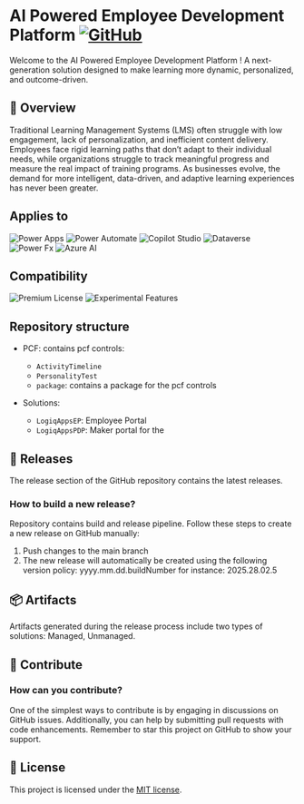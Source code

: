 # AI Powered Employee Development Platform [![GitHub](https://img.shields.io/github/license/LogiqApps-AS/hacktogether2025?style=flat-square)](LICENSE)

Welcome to the AI Powered Employee Development Platform ! A next-generation solution designed to make learning more dynamic, personalized, and outcome-driven.
## 🌟 Overview

Traditional Learning Management Systems (LMS) often struggle with low engagement, lack of personalization, and inefficient content delivery. Employees face rigid learning paths that don’t adapt to their individual needs, while organizations struggle to track meaningful progress and measure the real impact of training programs. As businesses evolve, the demand for more intelligent, data-driven, and adaptive learning experiences has never been greater.

## Applies to

![Power Apps](https://img.shields.io/badge/Power%20Apps-Yes-pink "Yes")
![Power Automate](https://img.shields.io/badge/Power%20Automate-Yes-pink "Yes")
![Copilot Studio](https://img.shields.io/badge/Power%20Virtual%20Agents-Yes-pink "Yes")
![Dataverse](https://img.shields.io/badge/Dataverse-Yes-pink "Yes")
![Power Fx](https://img.shields.io/badge/Power%20Fx-Yes-pink "Yes")
![Azure AI](https://img.shields.io/badge/Azure%20AI-Yes-pink "Yes")

## Compatibility

![Premium License](https://img.shields.io/badge/Premium%20License-Required-pink.svg "Premium license required")
![Experimental Features](https://img.shields.io/badge/Experimental%20Features-Yes-pink.svg "Does rely on experimental features")
## Repository structure

- PCF: contains pcf controls:
  - `ActivityTimeline`
  - `PersonalityTest`
  - `package`: contains a package for the pcf controls

- Solutions:
  - `LogiqAppsEP`: Employee Portal 
  - `LogiqAppsPDP`: Maker portal for the  

## 🚀 Releases

The release section of the GitHub repository contains the latest releases.

### How to build a new release?
Repository contains build and release pipeline.
Follow these steps to create a new release on GitHub manually:
1. Push changes to the main branch
2. The new release will automatically be created using the following version policy: yyyy.mm.dd.buildNumber for instance: 2025.28.02.5 


## 📦 Artifacts

Artifacts generated during the release process include two types of solutions: Managed, Unmanaged.

## 🤝 Contribute

### How can you contribute?

One of the simplest ways to contribute is by engaging in discussions on GitHub issues. Additionally, you can help by submitting pull requests with code enhancements. Remember to star this project on GitHub to show your support.

## 📝 License

This project is licensed under the [MIT license](LICENSE).
